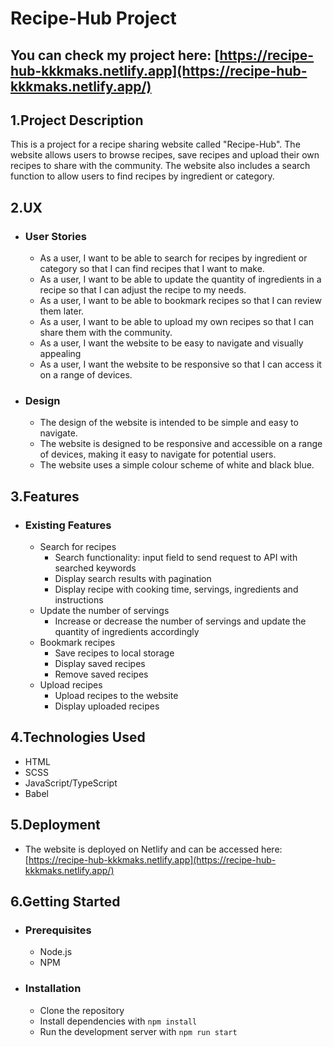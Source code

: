 # Recipe-Hub Project

## You can check my project here: [https://recipe-hub-kkkmaks.netlify.app](https://recipe-hub-kkkmaks.netlify.app/)

## 1.Project Description

This is a project for a recipe sharing website called "Recipe-Hub". The website allows users to browse recipes, save recipes and upload their own recipes to share with the community. The website also includes a search function to allow users to find recipes by ingredient or category.

## 2.UX

- ### User Stories
  - As a user, I want to be able to search for recipes by ingredient or category so that I can find recipes that I want to make.
  - As a user, I want to be able to update the quantity of ingredients in a recipe so that I can adjust the recipe to my needs.
  - As a user, I want to be able to bookmark recipes so that I can review them later.
  - As a user, I want to be able to upload my own recipes so that I can share them with the community.
  - As a user, I want the website to be easy to navigate and visually appealing
  - As a user, I want the website to be responsive so that I can access it on a range of devices.
- ### Design
  - The design of the website is intended to be simple and easy to navigate.
  - The website is designed to be responsive and accessible on a range of devices, making it easy to navigate for potential users.
  - The website uses a simple colour scheme of white and black blue.

## 3.Features

- ### Existing Features
  - Search for recipes
    - Search functionality: input field to send request to API with searched keywords
    - Display search results with pagination
    - Display recipe with cooking time, servings, ingredients and instructions
  - Update the number of servings
    - Increase or decrease the number of servings and update the quantity of ingredients accordingly
  - Bookmark recipes
    - Save recipes to local storage
    - Display saved recipes
    - Remove saved recipes
  - Upload recipes
    - Upload recipes to the website
    - Display uploaded recipes

## 4.Technologies Used

- HTML
- SCSS
- JavaScript/TypeScript
- Babel

## 5.Deployment

- The website is deployed on Netlify and can be accessed here: [https://recipe-hub-kkkmaks.netlify.app](https://recipe-hub-kkkmaks.netlify.app/)

## 6.Getting Started

- ### Prerequisites
  - Node.js
  - NPM
- ### Installation
  - Clone the repository
  - Install dependencies with `npm install`
  - Run the development server with `npm run start`
